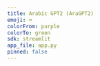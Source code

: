 ```yaml
---
title: Arabic GPT2 (AraGPT2)
emoji: ⌨
colorFrom: purple
colorTo: green
sdk: streamlit
app_file: app.py
pinned: false
---
```

